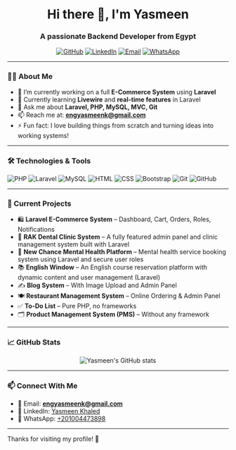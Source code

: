<h1 align="center">Hi there 👋, I'm Yasmeen</h1>
<h3 align="center">A passionate Backend Developer from Egypt</h3>

<p align="center">
  <a href="https://github.com/Eng-yasmine"><img src="https://img.shields.io/badge/GitHub-181717?style=for-the-badge&logo=github&logoColor=white" alt="GitHub" /></a>
  <a href="https://www.linkedin.com/in/yasmeen-khaled-b80269161/"><img src="https://img.shields.io/badge/LinkedIn-0A66C2?style=for-the-badge&logo=linkedin&logoColor=white" alt="LinkedIn" /></a>
  <a href="mailto:engyasmeenk@gmail.com"><img src="https://img.shields.io/badge/Email-D14836?style=for-the-badge&logo=gmail&logoColor=white" alt="Email" /></a>
  <a href="https://wa.me/201004473898"><img src="https://img.shields.io/badge/WhatsApp-25D366?style=for-the-badge&logo=whatsapp&logoColor=white" alt="WhatsApp" /></a>
</p>

---

### 👩‍💻 About Me

- 🔭 I’m currently working on a full **E-Commerce System** using **Laravel**
- 🌱 Currently learning **Livewire** and **real-time features** in Laravel
- 💬 Ask me about **Laravel, PHP, MySQL, MVC, Git**
- 📫 Reach me at: **engyasmeenk@gmail.com**
- ⚡ Fun fact: I love building things from scratch and turning ideas into working systems!

---

### 🛠️ Technologies & Tools

![PHP](https://img.shields.io/badge/-PHP-777BB4?style=flat&logo=php&logoColor=white)
![Laravel](https://img.shields.io/badge/-Laravel-FF2D20?style=flat&logo=laravel&logoColor=white)
![MySQL](https://img.shields.io/badge/-MySQL-4479A1?style=flat&logo=mysql&logoColor=white)
![HTML](https://img.shields.io/badge/-HTML5-E34F26?style=flat&logo=html5&logoColor=white)
![CSS](https://img.shields.io/badge/-CSS3-1572B6?style=flat&logo=css3&logoColor=white)
![Bootstrap](https://img.shields.io/badge/-Bootstrap-563D7C?style=flat&logo=bootstrap&logoColor=white)
![Git](https://img.shields.io/badge/-Git-F05032?style=flat&logo=git&logoColor=white)
![GitHub](https://img.shields.io/badge/-GitHub-181717?style=flat&logo=github&logoColor=white)

---

### 📌 Current Projects

- 🛍️ **Laravel E-Commerce System** – Dashboard, Cart, Orders, Roles, Notifications
- 🦷 **RAK Dental Clinic System** – A fully featured admin panel and clinic management system built with Laravel
- 🧠 **New Chance Mental Health Platform** – Mental health service booking system using Laravel and secure user roles
- 📚 **English Window** – An English course reservation platform with dynamic content and user management (Laravel)
- ✍️ **Blog System** – With Image Upload and Admin Panel
- 🍽️ **Restaurant Management System** – Online Ordering & Admin Panel
- ✅ **To-Do List** – Pure PHP, no frameworks
- 🗂️ **Product Management System (PMS)** – Without any framework

---

### 📈 GitHub Stats

<p align="center">
  <img src="https://github-readme-stats.vercel.app/api?username=Eng-yasmine&show_icons=true&theme=radical" alt="Yasmeen's GitHub stats" />
</p>

---

### 📫 Connect With Me

- 📧 Email: **engyasmeenk@gmail.com**
- 💼 LinkedIn: [Yasmeen Khaled](https://www.linkedin.com/in/yasmeen-khaled-b80269161/)
- 💬 WhatsApp: [+201004473898](https://wa.me/201004473898)

---

Thanks for visiting my profile! 🌟
